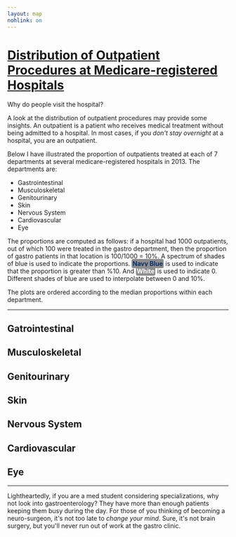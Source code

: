 ```yaml
---
layout: map
nohlink: on
---
```


# [Distribution of Outpatient Procedures at Medicare-registered Hospitals](http://catalog.data.gov/dataset/outpatient-procedures-volume/resource/af370823-8af4-414e-bf65-ca1b7f6f3fa0)
Why do people visit the hospital? 

A look at the distribution of outpatient procedures may provide some insights.
An outpatient is a patient who receives medical treatment without being
admitted to a hospital. In most cases, if you *don't stay overnight* at a
hospital, you are an outpatient.

Below I have illustrated the proportion of outpatients treated at each of 7
departments at several medicare-registered hospitals in 2013. The 
departments are:

- Gastrointestinal
- Musculoskeletal
- Genitourinary
- Skin
- Nervous System
- Cardiovascular
- Eye

The proportions are computed as follows: if a hospital had 1000 outpatients,
out of which 100 were treated in the gastro department, then the proportion of
gastro patients in that location is 100/1000 = 10%. A spectrum of shades of
blue is used to indicate the proportions. <text style="color: rgb(8,48,107);
font-weight: bold; background-color: #8D8D8D; padding: 2px; border-radius: 4px;">
Navy Blue</text> is used to indicate that the proportion is greater than %10.
And <text style="color: white; font-weight: bold; background-color: #8D8D8D;
padding: 2px; border-radius: 4px;">White</text> is used to indicate 0. 
Different shades of blue are used to interpolate between 0 and 10%.

The plots are ordered according to the median proportions within each
department.

***

## Gatrointestinal
<div id='gastro'></div>

## Musculoskeletal
<div id='muscle'></div>

## Genitourinary
<div id='genital'></div>

## Skin
<div id='skin'></div>

## Nervous System
<div id='nerve'></div>

## Cardiovascular
<div id='cardio'></div>

## Eye
<div id='eye'></div>

***

Lightheartedly, if you are a med student considering specializations, why not
look into gastroenterology? They have more than enough patients keeping them
busy during the day.  For those of you thinking of becoming a neuro-surgeon,
it's not too late to *change your mind*. Sure, it's not brain
surgery, but you'll never run out of work at the gastro clinic.


<!-- Scipts -->
<script>
  var thresh = .1;
  var color = 'blue'; //orig
  usmap("/assets/Hospital_Outpatient/prop.csv","Gastrointestinal",800,"#gastro",4,4,1,'blue',0,0,thresh);
  usmap("/assets/Hospital_Outpatient/prop.csv","Eye",800,"#eye",4,4,1,'blue',0,0,thresh);
  usmap("/assets/Hospital_Outpatient/prop.csv","Nervous.System",800,"#nerve",4,4,1,'blue',0,0,thresh);
  usmap("/assets/Hospital_Outpatient/prop.csv","Skin",800,"#skin",4,4,1,'blue',0,0,thresh);
  usmap("/assets/Hospital_Outpatient/prop.csv","Musculoskeletal",800,"#muscle",4,4,1,'blue',0,0,thresh);
  usmap("/assets/Hospital_Outpatient/prop.csv","Genitourinary",800,"#genital",4,4,1,'blue',0,0,thresh);
  usmap("/assets/Hospital_Outpatient/prop.csv","Cardiovascular",800,"#cardio",4,4,1,'blue',0,0,thresh);
</script>
